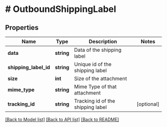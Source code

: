 # # OutboundShippingLabel

## Properties

Name | Type | Description | Notes
------------ | ------------- | ------------- | -------------
**data** | **string** | Data of the shipping label |
**shipping_label_id** | **string** | Unique id of the shipping label |
**size** | **int** | Size of the attachment |
**mime_type** | **string** | Mime Type of that attachment |
**tracking_id** | **string** | Tracking id of the shipping label | [optional]

[[Back to Model list]](../../README.md#models) [[Back to API list]](../../README.md#endpoints) [[Back to README]](../../README.md)
